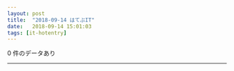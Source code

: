 ```yaml
---
layout: post
title:  "2018-09-14 はてぶIT"
date:   2018-09-14 15:01:03
tags: [it-hotentry]
---
```

0 件のデータあり

<hr>
